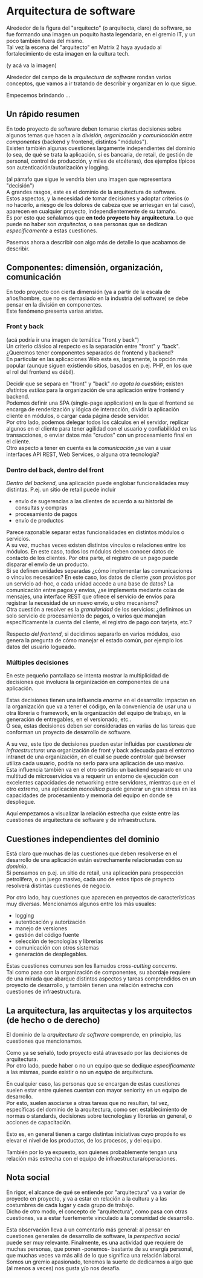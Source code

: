 # Arquitectura de software

Alrededor de la figura del "arquitecto" (o arquitecta, claro) de software, se fue formando una imagen un poquito hasta legendaria, en el gremio IT, y un poco también fuera del mismo.  
Tal vez la escena del "arquitecto" en Matrix 2 haya ayudado al fortalecimiento de esta imagen en la cultura tech.

(y acá va la imagen)

Alrededor del campo de la _arquitectura de software_ rondan varios conceptos, que vamos a ir tratando de describir y organizar en lo que sigue.

Empecemos brindando ...

## Un rápido resumen
En todo proyecto de software deben tomarse ciertas decisiones sobre algunos temas que hacen a la _división, organización y comunicación entre componentes_ (backend y frontend, distintos "módulos").  
Existen también algunas cuestiones largamente independientes del dominio (o sea, de qué se trata la aplicación, si es bancaria, de retail, de gestión de personal, control de producción, y miles de etcéteras), dos ejemplos típicos son autenticación/autorización y logging.

(al párrafo que sigue le vendría bien una imagen que representara "decisión")  
A grandes rasgos, este es el dominio de la arquitectura de software.  
Estos aspectos, y la necesidad de tomar decisiones y adoptar criterios (o no hacerlo, a riesgo de los dolores de cabeza que se arriesgan en tal caso), aparecen en cualquier proyecto, independientemente de su tamaño.  
Es por esto que señalamos que **en todo proyecto hay arquitectura**. Lo que puede no haber son _arquitectos_, o sea personas que se dedican _específicamente_ a estas cuestiones.

Pasemos ahora a describir con algo más de detalle lo que acabamos de describir.


## Componentes: dimensión, organización, comunicación
En todo proyecto con cierta dimensión (ya a partir de la escala de años/hombre, que no es demasiado en la industria del software) se debe pensar en la división en componentes.  
Este fenómeno presenta varias aristas.

### Front y back 
(acá podría ir una imagen de temática "front y back")  
Un criterio clásico al respecto es la separación entre "front" y "back". 
¿Queremos tener componentes separados de frontend y backend?  
En particular en las aplicaciones Web esta es, largamente, la opción más popular  (aunque siguen existiendo sitios, basados en p.ej. PHP, en los que el rol del frontend es débil).  

Decidir que se separa en "front" y "back" _no agota la cuestión_; existen _distintos estilos_ para la organización de una aplicación entre frontend y backend.  
Podemos definir una SPA (single-page application) en la que el frontend se encarga de renderización y lógica de interacción, dividir la aplicación cliente en módulos, o cargar cada página desde servidor.  
Por otro lado, podemos delegar todos los cálculos en el servidor, replicar algunos en el cliente para tener agilidad con el usuario y confiabilidad en las transacciones, o enviar datos más "crudos" con un procesamiento final en el cliente.   
Otro aspecto a tener en cuenta es la _comunicación_ ¿se van a usar interfaces API REST, Web Services, o alguna otra tecnología?


### Dentro del back, dentro del front
_Dentro del backend_, una aplicación puede englobar funcionalidades muy distintas. P.ej. un sitio de retail puede incluir 
- envío de sugerencias a las clientes de acuerdo a su historial de consultas y compras
- procesamiento de pagos
- envío de productos

Parece razonable separar estas funcionalidades en distintos módulos o servicios.  
A su vez, muchas veces existen distintos vínculos o relaciones entre los módulos. En este caso, todos los módulos deben conocer datos de contacto de los clientes. Por otra parte, el registro de un pago puede disparar el envío de un producto.  
Si se definen unidades separadas ¿cómo implementar las comunicaciones o vínculos necesarios? 
En este caso, los datos de cliente ¿son provistos por un servicio ad-hoc, o cada unidad accede a una base de datos? La comunicación entre pagos y envíos, ¿se implementa mediante colas de mensajes, una interface REST que ofrece el servicio de envíos para registrar la necesidad  de un nuevo envío, u otro mecanismo?  
Otra cuestión a resolver es la _granularidad_ de los servicios: ¿definimos un solo servicio de procesamiento de pagos, o varios que manejan específicamente la cuenta del cliente, el registro de pago con tarjeta, etc.?

Respecto _del frontend_, si decidimos separarlo en varios módulos, eso genera la pregunta de cómo manejar el estado común, por ejemplo los datos del usuario logueado.


### Múltiples decisiones
En este pequeño pantallazo se intenta mostrar la multiplicidad de decisiones que involucra la organización en componentes de una aplicación.

Estas decisiones tienen una influencia _enorme_ en el desarrollo: impactan en la organización que va a tener el código, en la conveniencia de usar una u otra librería o framework, en la organización del equipo de trabajo, en la generación de entregables, en el versionado, etc..  
O sea, estas decisiones deben ser consideradas en varias de las tareas que conforman un proyecto de desarrollo de software.

A su vez, este tipo de decisiones pueden estar influidas por _cuestiones de infraestructura_: una organización de front y back adecuada para el entorno intranet de una organización, en el cual se puede controlar qué browser utiliza cada usuario, podría no serlo para una aplicación de uso masivo.  
Esta influencia también va en el otro sentido: un backend separado en una multitud de microservicios va a requerir un entorno de ejecución con excelentes capacidades de networking entre servidores, mientras que en el otro extremo, una aplicación _monolítica_ puede generar un gran stress en las capacidades de procesamiento y memoria del equipo en donde se despliegue.

Aquí empezamos a visualizar la relación estrecha que existe entre las cuestiones de arquitectura de software y de infraestructura.


## Cuestiones independientes del dominio
Está claro que muchas de las cuestiones que deben resolverse en el desarrollo de una aplicación están estrechamente relacionadas con su _dominio_.  
Si pensamos en p.ej. un sitio de retail, una aplicación para prospección petrolífera, o un juego masivo, cada uno de estos tipos de proyecto resolverá distintas cuestiones de negocio.

Por otro lado, hay cuestiones que aparecen en proyectos de características muy diversas. Mencionamos algunos entre los más usuales:
- logging
- autenticación y autorización
- manejo de versiones
- gestión del código fuente
- selección de tecnologías y librerías
- comunicación con otros sistemas
- generación de desplegables.

Estas cuestiones comunes son los llamados _cross-cutting concerns_.  
Tal como pasa con la organización de componentes, su abordaje requiere de una mirada que abarque distintos aspectos y tareas comprendidos en un proyecto de desarrollo, y también tienen una relación estrecha con cuestiones de infraestructura.


## La arquitectura, las arquitectas y los arquitectos (de hecho o de derecho)
El dominio de la _arquitectura de software_ comprende, en principio, las cuestiones que mencionamos.

Como ya se señaló, todo proyecto está atravesado por las decisiones de arquitectura.  
Por otro lado, puede haber o no un equipo que se dedique _específicamente_ a las mismas, puede existir o no un _equipo_ de arquitectura.  

En cualquier caso, las personas que se encargan de estas cuestiones suelen estar entre quienes cuentan con mayor seniority en un equipo de desarrollo.  
Por esto, suelen asociarse a otras tareas que no resultan, tal vez, específicas del dominio de la arquitectura, como ser: establecimiento de normas o standards, decisiones sobre tecnologías y librerías en general, o acciones de capacitación.

Esto es, en general tienen a cargo distintas iniciativas cuyo propósito es elevar el nivel de los productos, de los procesos, y del equipo.

También por lo ya expuesto, son quienes probablemente tengan una relación más estrecha con el equipo de infraestructura/operaciones.


## Nota social
En rigor, el alcance de qué se entiende por "arquitectura" va a variar de proyecto en proyecto, y va a estar en relación a la cultura y a las costumbres de cada lugar y cada grupo de trabajo.  
Dicho de otro modo, el concepto de "arquitectura", como pasa con otras cuestiones, va a estar fuertemente vinculado a la comunidad de desarrollo.

Esta observación lleva a un comentario más general: al pensar en cuestiones generales de desarrollo de software, la _perspectiva social_ puede ser muy relevante. 
Finalmente, es una actividad que requiere de muchas personas, que ponen -ponemos- bastante de su energía personal, que muchas veces va más allá de lo que significa una relación laboral. Somos un gremio apasionado, tenemos la suerte de dedicarnos a algo que (al menos a veces) nos gusta y/o nos desafía.







